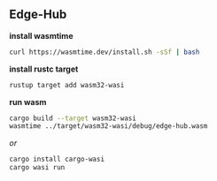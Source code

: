 ## Edge-Hub
**install wasmtime**
```bash
curl https://wasmtime.dev/install.sh -sSf | bash
```
**install rustc target**
```bash
rustup target add wasm32-wasi
```
**run wasm**
```bash
cargo build --target wasm32-wasi
wasmtime ../target/wasm32-wasi/debug/edge-hub.wasm
```
_or_
```bash
cargo install cargo-wasi
cargo wasi run
```